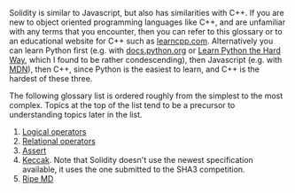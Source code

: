 <!-- TITLE: Solidity Glossary -->

Solidity is similar to Javascript, but also has similarities with C++. If you are new to object oriented programming languages like C++, and are unfamiliar with any terms that you encounter, then you can refer to this glossary or to an educational website for C++ such as [learncpp.com](http://www.learncpp.com). Alternatively you can learn Python first (e.g. with [docs.python.org](https://docs.python.org/3/tutorial/index.html) or [Learn Python the Hard Way](https://www.learnpythonthehardway.org/), which I found to be rather condescending), then Javascript (e.g. with [MDN](https://developer.mozilla.org/en-US/docs/Web/JavaScript)), then C++, since Python is the easiest to learn, and C++ is the hardest of these three.

The following glossary list is ordered roughly from the simplest to the most complex. Topics at the top of the list tend to be a precursor to understanding topics later in the list.

1. [Logical operators](http://www.learncpp.com/cpp-tutorial/36-logical-operators/)
2. [Relational operators](http://www.learncpp.com/cpp-tutorial/35-relational-operators-comparisons/)
3. [Assert](http://www.learncpp.com/cpp-tutorial/7-12a-assert-and-static_assert/)
4. [Keccak](http://keccak.noekeon.org/specs_summary.html). Note that Solidity doesn't use the newest specification available, it uses the one submitted to the SHA3 competition.
5. [Ripe MD](http://homes.esat.kuleuven.be/~bosselae/ripemd160.html)
